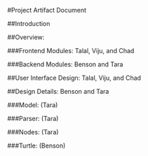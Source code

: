 #Project Artifact Document

##Introduction

##Overview:

###Frontend Modules: Talal, Viju, and Chad

###Backend Modules: Benson and Tara


##User Interface Design: Talal, Viju, and Chad


##Design Details: Benson and Tara

###Model: (Tara)

###Parser: (Tara)

###Nodes: (Tara)

###Turtle: (Benson)
